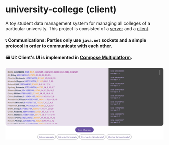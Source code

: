 # university-college (client)

A toy student data management system for managing all colleges of a particular university.
This project is consisted of a [server](https://github.com/YektaDev/university-college-server)
and a [client](https://github.com/YektaDev/university-college-client).
#### **📞 Communications:** Parties only use `java.net` sockets and a simple protocol in order to communicate with each other.
#### **🖼️ UI:** Client's UI is implemented in [Compose Multiplatform](https://github.com/JetBrains/compose-multiplatform).

![Screenshot](screenshot.jpg)
